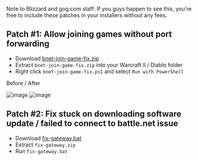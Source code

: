 Note to Blizzard and gog.com staff: If you guys happen to see this, you're free to include these patches in your installers without any fees.

Patch #1: Allow joining games without port forwarding
-----------------
 - Download [bnet-join-game-fix.zip](https://downgit.github.io/#/home?url=https://github.com/FunkyFr3sh/Warcraft-II-Powershell-Patches/blob/main/bnet-join-game-fix.ps1)
 - Extract `bnet-join-game-fix.zip` into your Warcraft II / Diablo folder
 - Right click `bnet-join-game-fix.ps1` and select `Run with PowerShell`


Before / After

![image](https://github.com/FunkyFr3sh/Warcraft-II-Powershell-Patches/assets/8355237/3b0b7684-bcdb-48cf-b7f9-04055a953a92) ![image](https://github.com/FunkyFr3sh/Warcraft-II-Powershell-Patches/assets/8355237/d5c58a4c-b2f0-4915-8459-5da5fd0a099f)

Patch #2: Fix stuck on downloading software update / failed to connect to battle.net issue
-----------------
 - Download [fix-gateway.bat](https://downgit.github.io/#/home?url=https://github.com/FunkyFr3sh/Warcraft-II-Powershell-Patches/blob/main/fix-gateway.bat)
 - Extract `fix-gateway.zip`
 - Run `fix-gateway.bat`


